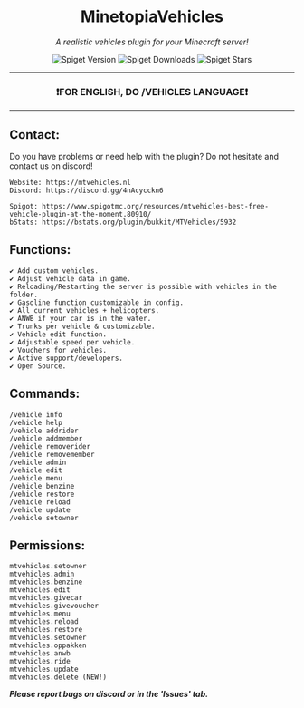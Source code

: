 <h1 align="center">MinetopiaVehicles</h1>
<p align="center"><em>A realistic vehicles plugin for your Minecraft server!</em></p>

<div align="center">
  
![Spiget Version](https://img.shields.io/spiget/version/80910?label=version)
![Spiget Downloads](https://img.shields.io/spiget/downloads/80910)
![Spiget Stars](https://img.shields.io/spiget/stars/80910?color=orange)
  
---  
  
### ❗FOR ENGLISH, DO /VEHICLES LANGUAGE❗</h3>

---

</div>

## Contact:

Do you have problems or need help with the plugin? Do not hesitate and contact us on discord!

```
Website: https://mtvehicles.nl
Discord: https://discord.gg/4nAcycckn6

Spigot: https://www.spigotmc.org/resources/mtvehicles-best-free-vehicle-plugin-at-the-moment.80910/
bStats: https://bstats.org/plugin/bukkit/MTVehicles/5932
```

## **Functions:**
```
✔ Add custom vehicles.
✔ Adjust vehicle data in game.
✔ Reloading/Restarting the server is possible with vehicles in the folder.
✔ Gasoline function customizable in config.
✔ All current vehicles + helicopters.
✔ ANWB if your car is in the water.
✔ Trunks per vehicle & customizable.
✔ Vehicle edit function.
✔ Adjustable speed per vehicle.
✔ Vouchers for vehicles.
✔ Active support/developers.
✔ Open Source.
```

## **Commands:**
  ```
  /vehicle info
  /vehicle help
  /vehicle addrider
  /vehicle addmember
  /vehicle removerider
  /vehicle removemember
  /vehicle admin
  /vehicle edit
  /vehicle menu
  /vehicle benzine
  /vehicle restore
  /vehicle reload
  /vehicle update
  /vehicle setowner
```

## **Permissions:**
  ```
  mtvehicles.setowner
  mtvehicles.admin
  mtvehicles.benzine
  mtvehicles.edit
  mtvehicles.givecar
  mtvehicles.givevoucher
  mtvehicles.menu
  mtvehicles.reload
  mtvehicles.restore
  mtvehicles.setowner
  mtvehicles.oppakken
  mtvehicles.anwb
  mtvehicles.ride
  mtvehicles.update
  mtvehicles.delete (NEW!)
```
_**Please report bugs on discord or in the 'Issues' tab.**_
